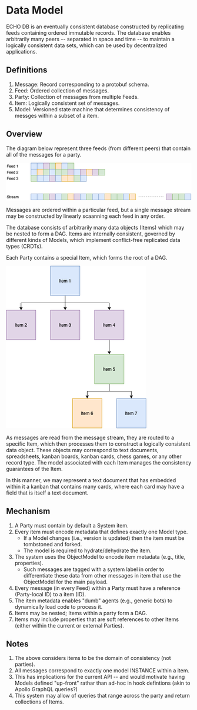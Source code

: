 # Data Model

ECHO DB is an eventually consistent database constructed by replicating feeds containing ordered
immutable records. The database enables arbitrarily many peers -- separated in space and time -- to
maintain a logically consistent data sets, which can be used by decentralized applications.


## Definitions

1. Message: Record corresponding to a protobuf schema.
1. Feed: Ordered collection of messages.
1. Party: Collection of messages from multiple Feeds.
1. Item: Logically consistent set of messages.
1. Model: Versioned state machine that determines consistency of messges within a subset of a item.


## Overview

The diagram below represent three feeds (from different peers) that contain all of the messages for a party.

![ECHO DB](./diagrams/echo-feeds.png)

Messages are ordered within a particular feed, but a single message stream may be constructed by linearly
scaanning each feed in any order.

The database consists of arbitrarily many data objects (Items) which may be nested to form a DAG.
Items are internally consistent, governed by different kinds of Models, which implement conflict-free
replicated data types (CRDTs).

Each Party contains a special Item, which forms the root of a DAG.

![ECHO DB](./diagrams/echo-item-dag.png)

As messages are read from the message stream, they are routed to a specific Item, which then processes them
to construct a logically consistent data object. These objects may correspond to text documents, spreadsheets,
kanban boards, kanban cards, chess games, or any other record type. The model associated with each Item
manages the consistency guarantees of the Item.

In this manner, we may represent a text document that has embedded within it a kanban that contains many
cards, where each card may have a field that is itself a text document.


## Mechanism

1. A Party must contain by default a System item.
1. Every item must encode metadata that defines exactly one Model type.
    - If a Model changes (i.e., version is updated) then the item must be tombstoned and forked.
    - The model is required to hydrate/dehydrate the item.
1. The system uses the ObjectModel to encode item metadata (e.g., title, properties).
    - Such messages are tagged with a system label in order to differentiate these data from other messages in
      item that use the ObjectModel for the main payload.
1. Every message (in every Feed) within a Party must have a reference (Party-local ID) to a item (ID).
1. The item metadata enables "dumb" agents (e.g., generic bots) to dynamically load code to process it.
1. Items may be nested; Items within a party form a DAG.
1. Items may include properties that are soft references to other Items (either within the current or external Parties).


## Notes

1. The above considers items to be the domain of consistency (not parties).
1. All messages correspond to exactly one model INSTANCE within a item.
1. This has implications for the current API -- and would motivate having Models defined "up-front"
   rathar than ad-hoc in hook defintions (akin to Apollo GraphQL queries?)
1. This system may allow of queries that range across the party and return collections of Items.
